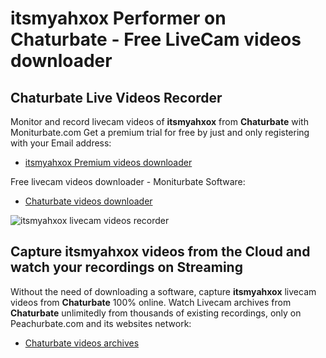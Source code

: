 # itsmyahxox Performer on Chaturbate - Free LiveCam videos downloader

## Chaturbate Live Videos Recorder

Monitor and record livecam videos of **itsmyahxox** from **Chaturbate** with Moniturbate.com
Get a premium trial for free by just and only registering with your Email address:
* [itsmyahxox Premium videos downloader](https://moniturbate.com/request-demo-licence-key.html)

Free livecam videos downloader - Moniturbate Software:
* [Chaturbate videos downloader](https://moniturbate.com/moniturbate-download-software.html)

![itsmyahxox livecam videos recorder](https://peachurnet.com/templates/moniturbate-software.png)


## Capture itsmyahxox videos from the Cloud and watch your recordings on Streaming

Without the need of downloading a software, capture **itsmyahxox** livecam videos from **Chaturbate** 100% online.
Watch Livecam archives from **Chaturbate** unlimitedly from thousands of existing recordings, only on Peachurbate.com and its websites network:
* [Chaturbate videos archives](https://peachurnet.com/)
